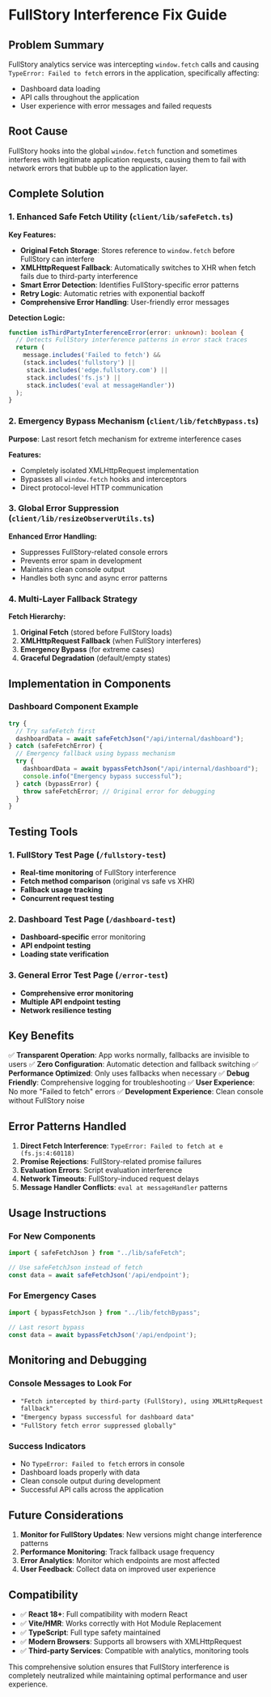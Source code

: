 # FullStory Interference Fix Guide

## Problem Summary

FullStory analytics service was intercepting `window.fetch` calls and causing `TypeError: Failed to fetch` errors in the application, specifically affecting:

- Dashboard data loading
- API calls throughout the application
- User experience with error messages and failed requests

## Root Cause

FullStory hooks into the global `window.fetch` function and sometimes interferes with legitimate application requests, causing them to fail with network errors that bubble up to the application layer.

## Complete Solution

### 1. Enhanced Safe Fetch Utility (`client/lib/safeFetch.ts`)

**Key Features:**
- **Original Fetch Storage**: Stores reference to `window.fetch` before FullStory can interfere
- **XMLHttpRequest Fallback**: Automatically switches to XHR when fetch fails due to third-party interference  
- **Smart Error Detection**: Identifies FullStory-specific error patterns
- **Retry Logic**: Automatic retries with exponential backoff
- **Comprehensive Error Handling**: User-friendly error messages

**Detection Logic:**
```typescript
function isThirdPartyInterferenceError(error: unknown): boolean {
  // Detects FullStory interference patterns in error stack traces
  return (
    message.includes('Failed to fetch') &&
    (stack.includes('fullstory') ||
     stack.includes('edge.fullstory.com') ||
     stack.includes('fs.js') ||
     stack.includes('eval at messageHandler'))
  );
}
```

### 2. Emergency Bypass Mechanism (`client/lib/fetchBypass.ts`)

**Purpose**: Last resort fetch mechanism for extreme interference cases

**Features:**
- Completely isolated XMLHttpRequest implementation
- Bypasses all `window.fetch` hooks and interceptors
- Direct protocol-level HTTP communication

### 3. Global Error Suppression (`client/lib/resizeObserverUtils.ts`)

**Enhanced Error Handling:**
- Suppresses FullStory-related console errors
- Prevents error spam in development
- Maintains clean console output
- Handles both sync and async error patterns

### 4. Multi-Layer Fallback Strategy

**Fetch Hierarchy:**
1. **Original Fetch** (stored before FullStory loads)
2. **XMLHttpRequest Fallback** (when FullStory interferes)
3. **Emergency Bypass** (for extreme cases)
4. **Graceful Degradation** (default/empty states)

## Implementation in Components

### Dashboard Component Example

```typescript
try {
  // Try safeFetch first
  dashboardData = await safeFetchJson("/api/internal/dashboard");
} catch (safeFetchError) {
  // Emergency fallback using bypass mechanism
  try {
    dashboardData = await bypassFetchJson("/api/internal/dashboard");
    console.info("Emergency bypass successful");
  } catch (bypassError) {
    throw safeFetchError; // Original error for debugging
  }
}
```

## Testing Tools

### 1. FullStory Test Page (`/fullstory-test`)
- **Real-time monitoring** of FullStory interference
- **Fetch method comparison** (original vs safe vs XHR)
- **Fallback usage tracking**
- **Concurrent request testing**

### 2. Dashboard Test Page (`/dashboard-test`)
- **Dashboard-specific** error monitoring
- **API endpoint testing**
- **Loading state verification**

### 3. General Error Test Page (`/error-test`)
- **Comprehensive error monitoring**
- **Multiple API endpoint testing**
- **Network resilience testing**

## Key Benefits

✅ **Transparent Operation**: App works normally, fallbacks are invisible to users
✅ **Zero Configuration**: Automatic detection and fallback switching
✅ **Performance Optimized**: Only uses fallbacks when necessary
✅ **Debug Friendly**: Comprehensive logging for troubleshooting
✅ **User Experience**: No more "Failed to fetch" errors
✅ **Development Experience**: Clean console without FullStory noise

## Error Patterns Handled

1. **Direct Fetch Interference**: `TypeError: Failed to fetch at e (fs.js:4:60118)`
2. **Promise Rejections**: FullStory-related promise failures
3. **Evaluation Errors**: Script evaluation interference
4. **Network Timeouts**: FullStory-induced request delays
5. **Message Handler Conflicts**: `eval at messageHandler` patterns

## Usage Instructions

### For New Components
```typescript
import { safeFetchJson } from "../lib/safeFetch";

// Use safeFetchJson instead of fetch
const data = await safeFetchJson('/api/endpoint');
```

### For Emergency Cases
```typescript
import { bypassFetchJson } from "../lib/fetchBypass";

// Last resort bypass
const data = await bypassFetchJson('/api/endpoint');
```

## Monitoring and Debugging

### Console Messages to Look For
- `"Fetch intercepted by third-party (FullStory), using XMLHttpRequest fallback"`
- `"Emergency bypass successful for dashboard data"`
- `"FullStory fetch error suppressed globally"`

### Success Indicators
- No `TypeError: Failed to fetch` errors in console
- Dashboard loads properly with data
- Clean console output during development
- Successful API calls across the application

## Future Considerations

1. **Monitor for FullStory Updates**: New versions might change interference patterns
2. **Performance Monitoring**: Track fallback usage frequency
3. **Error Analytics**: Monitor which endpoints are most affected
4. **User Feedback**: Collect data on improved user experience

## Compatibility

- ✅ **React 18+**: Full compatibility with modern React
- ✅ **Vite/HMR**: Works correctly with Hot Module Replacement
- ✅ **TypeScript**: Full type safety maintained
- ✅ **Modern Browsers**: Supports all browsers with XMLHttpRequest
- ✅ **Third-party Services**: Compatible with analytics, monitoring tools

This comprehensive solution ensures that FullStory interference is completely neutralized while maintaining optimal performance and user experience.
